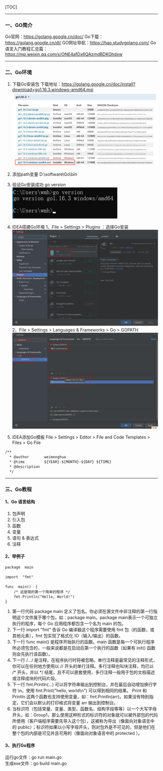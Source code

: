 [TOC]

---

### 一、GO简介
Go官网：https://golang.google.cn/doc/
Go下载：https://golang.google.cn/dl/
GO网址导航：https://hao.studygolang.com/
Go语言入门教程汇总篇：https://mp.weixin.qq.com/s/ONE4afDx6QAzmdBDKGhdxw

---

### 二、Go环境
1. 下载Go安装包
  下载地址：https://golang.google.cn/doc/install?download=go1.16.3.windows-amd64.msi
  ![](src/base/imgs/go_download.png)

2. 添加path变量
  D:\software\Go\bin

3. 验证Go安装成功
  go version
  ![](src/base/imgs/go_version.png)

4. IDEA搭建Go环境
  1、File > Settings > Plugins ：选择Go安装
  ![](src/base/imgs/go_pluguins.png)
  2、File > Settings > Languages & Frameworks > Go >  GOPATH
  ![](src/base/imgs/go_path.png)

5. IDEA添加Go模板
  File > Settings > Editor > File and Code Templates > Files > Go File
```
/**
  * @author       weimenghua
  * @time         ${YEAR}-${MONTH}-${DAY} ${TIME}
  * @description
  */
```

--- 

### 三、Go教程
#### 1、Go 语言结构
1. 包声明
2. 引入包
3. 函数
4. 变量
5. 语句 & 表达式
6. 注释

#### 2、举例子
```
package  main

import  "fmt"

func  main()  {
    /* 这是我的第一个简单的程序 */
    fmt.Println("Hello, World!")
}
```
1. 第一行代码 package main 定义了包名。你必须在源文件中非注释的第一行指明这个文件属于哪个包，如：package main。package main表示一个可独立执行的程序，每个 Go 应用程序都包含一个名为 main 的包。
2. 下一行 import "fmt" 告诉 Go 编译器这个程序需要使用 fmt 包（的函数，或其他元素），fmt 包实现了格式化 IO（输入/输出）的函数。
3. 下一行 func main() 是程序开始执行的函数。main 函数是每一个可执行程序所必须包含的，一般来说都是在启动后第一个执行的函数（如果有 init() 函数则会先执行该函数）。
4. 下一行 /*...*/ 是注释，在程序执行时将被忽略。单行注释是最常见的注释形式，你可以在任何地方使用以 // 开头的单行注释。多行注释也叫块注释，均已以 /* 开头，并以 */ 结尾，且不可以嵌套使用，多行注释一般用于包的文档描述或注释成块的代码片段。
5. 下一行 fmt.Println(...) 可以将字符串输出到控制台，并在最后自动增加换行字符 \n。使用 fmt.Print("hello, world\n") 可以得到相同的结果。 Print 和 Println 这两个函数也支持使用变量，如：fmt.Println(arr)。如果没有特别指定，它们会以默认的打印格式将变量 arr 输出到控制台。
6. 当标识符（包括常量、变量、类型、函数名、结构字段等等）以一个大写字母开头，如：Group1，那么使用这种形式的标识符的对象就可以被外部包的代码所使用（客户端程序需要先导入这个包），这被称为导出（像面向对象语言中的 public）；标识符如果以小写字母开头，则对包外是不可见的，但是他们在整个包的内部是可见并且可用的（像面向对象语言中的 protected ）。

#### 3、执行Go程序
运行go文件：go run main.go  
生成exe文件：go build main.go
